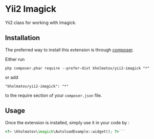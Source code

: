 Yii2 Imagick
============
Yii2 class for working with Imagick.

Installation
------------

The preferred way to install this extension is through [composer](http://getcomposer.org/download/).

Either run

```
php composer.phar require --prefer-dist kholmatov/yii2-imagick "*"
```

or add

```
"kholmatov/yii2-imagick": "*"
```

to the require section of your `composer.json` file.


Usage
-----

Once the extension is installed, simply use it in your code by  :

```php
<?= \kholmatov\imagick\AutoloadExample::widget(); ?>```